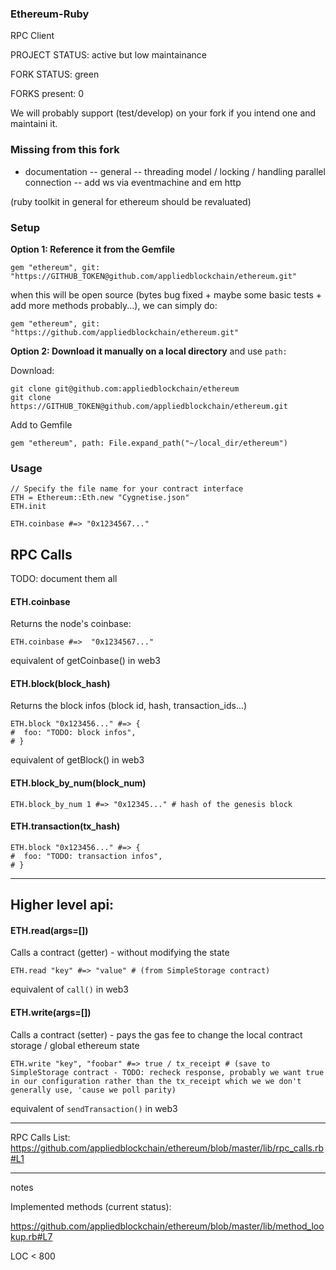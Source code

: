 ### Ethereum-Ruby

RPC Client

PROJECT STATUS: active but low maintainance

FORK STATUS: green

FORKS present: 0

We will probably support (test/develop) on your fork if you intend one and maintaini it.

### Missing from this fork

- documentation
-- general
-- threading model / locking / handling parallel connection
-- add ws via eventmachine and em http

(ruby toolkit in general for ethereum should be revaluated)



### Setup


**Option 1: Reference it from the Gemfile**

    gem "ethereum", git: "https://GITHUB_TOKEN@github.com/appliedblockchain/ethereum.git"
    
when this will be open source (bytes bug fixed + maybe some basic tests + add more methods probably...), we can simply do:
    
    gem "ethereum", git: "https://github.com/appliedblockchain/ethereum.git"


**Option 2: Download it manually on a local directory** and use `path:`

Download:

    git clone git@github.com:appliedblockchain/ethereum
    git clone https://GITHUB_TOKEN@github.com/appliedblockchain/ethereum.git

Add to Gemfile

    gem "ethereum", path: File.expand_path("~/local_dir/ethereum")


### Usage

    // Specify the file name for your contract interface
    ETH = Ethereum::Eth.new "Cygnetise.json"
    ETH.init
    
    ETH.coinbase #=> "0x1234567..."


## RPC Calls

TODO: document them all

#### ETH.coinbase

Returns the node's coinbase:

    ETH.coinbase #=>  "0x1234567..."
    
equivalent of getCoinbase() in web3

#### ETH.block(block_hash)

Returns the block infos (block id, hash, transaction_ids...)

    ETH.block "0x123456..." #=> {
    #  foo: "TODO: block infos",
    # }
    

equivalent of getBlock() in web3

#### ETH.block_by_num(block_num)

    ETH.block_by_num 1 #=> "0x12345..." # hash of the genesis block

#### ETH.transaction(tx_hash)

    ETH.block "0x123456..." #=> {
    #  foo: "TODO: transaction infos",
    # }

---

## Higher level api:


#### ETH.read(args=[])

Calls a contract (getter) - without modifying the state


    ETH.read "key" #=> "value" # (from SimpleStorage contract)
    

equivalent of `call()` in web3


#### ETH.write(args=[])

Calls a contract (setter) - pays the gas fee to change the local contract storage / global ethereum state

    ETH.write "key", "foobar" #=> true / tx_receipt # (save to SimpleStorage contract - TODO: recheck response, probably we want true in our configuration rather than the tx_receipt which we we don't generally use, 'cause we poll parity)
    
    
equivalent of `sendTransaction()` in web3


----


RPC Calls List: https://github.com/appliedblockchain/ethereum/blob/master/lib/rpc_calls.rb#L1

--- 

notes

Implemented methods (current status):

https://github.com/appliedblockchain/ethereum/blob/master/lib/method_lookup.rb#L7


LOC < 800
